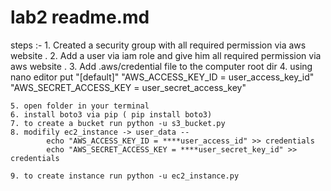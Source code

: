 # lab2 readme.md

steps :- 
    1. Created a security group with all required permission via aws website .
    2. Add a user via iam role and give him all required permission via aws website .
    3. Add .aws/credential file to the computer root dir
    4. using nano editor put 
        "[default]"
        "AWS_ACCESS_KEY_ID = user_access_key_id"
        "AWS_SECRET_ACCESS_KEY = user_secret_access_key"

    5. open folder in your terminal
    6. install boto3 via pip ( pip install boto3)
    7. to create a bucket run python -u s3_bucket.py
    8. modifily ec2_instance -> user_data --
            echo "AWS_ACCESS_KEY_ID = ****user_access_id" >> credentials
            echo "AWS_SECRET_ACCESS_KEY = ****user_secret_key_id" >> credentials

    9. to create instance run python -u ec2_instance.py
    

